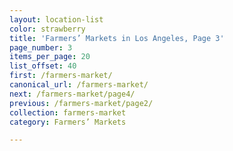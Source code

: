 ```yaml
---
layout: location-list
color: strawberry
title: 'Farmers’ Markets in Los Angeles, Page 3'
page_number: 3
items_per_page: 20
list_offset: 40
first: /farmers-market/
canonical_url: /farmers-market/
next: /farmers-market/page4/
previous: /farmers-market/page2/
collection: farmers-market
category: Farmers’ Markets

---
```

